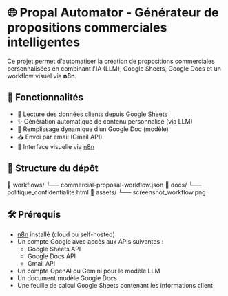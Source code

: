 # 🌐 Propal Automator - Générateur de propositions commerciales intelligentes

Ce projet permet d'automatiser la création de propositions commerciales personnalisées en combinant l'IA (LLM), Google Sheets, Google Docs et un workflow visuel via **n8n**.

## 🚀 Fonctionnalités

- 🔄 Lecture des données clients depuis Google Sheets
- ✨ Génération automatique de contenu personnalisé (via LLM)
- 🧾 Remplissage dynamique d’un Google Doc (modèle)
- 📤 Envoi par email (Gmail API)
- 🧩 Interface visuelle via [n8n](https://n8n.io)

## 📂 Structure du dépôt

📁 workflows/
└── commercial-proposal-workflow.json
📁 docs/
└── politique_confidentialite.html
📁 assets/
└── screenshot_workflow.png


## 🛠️ Prérequis

- [n8n](https://n8n.io/) installé (cloud ou self-hosted)
- Un compte Google avec accès aux APIs suivantes :
  - Google Sheets API
  - Google Docs API
  - Gmail API
- Un compte OpenAI ou Gemini pour le modèle LLM
- Un document modèle Google Docs
- Une feuille de calcul Google Sheets contenant les informations client


